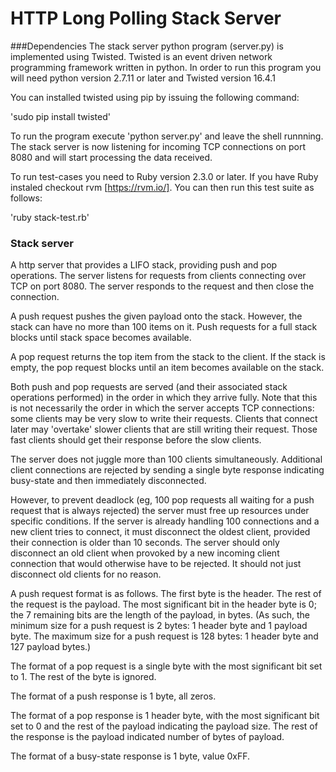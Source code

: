 # HTTP Long Polling Stack Server

###Dependencies
The stack server python program (server.py) is implemented using Twisted. Twisted is an event driven network programming framework written in python. In order to run this program you will need python version 2.7.11 or later and Twisted version 16.4.1

You can installed twisted using pip by issuing the following command:

'sudo pip install twisted'

To run the program execute 'python server.py' and leave the shell runnning. The stack server is now listening for incoming TCP connections on port 8080 and will start processing the data received.

To run test-cases you need to Ruby version 2.3.0 or later. If you have Ruby instaled checkout rvm [https://rvm.io/]. You can then run this test suite as follows:

'ruby stack-test.rb'

### Stack server
A http server that provides a LIFO stack, providing push and pop operations. The server listens for requests from clients connecting over TCP on port 8080. The server responds to the request and then close the connection.

A push request pushes the given payload onto the stack. However, the stack can have no more than 100 items on it. Push requests for a full stack blocks until stack space becomes available. 

A pop request returns the top item from the stack to the client. If the stack is empty, the pop request blocks until an item becomes available on the stack.

Both push and pop requests are served (and their associated stack operations performed) in the order in which they arrive fully. Note that this is not necessarily the order in which the server accepts TCP connections: some clients may be very slow to write their requests. Clients that connect later may 'overtake' slower clients that are still writing their request. Those fast clients should get their response before the slow clients.

The server does not juggle more than 100 clients simultaneously. Additional client connections are rejected by sending a single byte response indicating busy-state and then immediately disconnected. 

However, to prevent deadlock (eg, 100 pop requests all waiting for a push request that is always rejected) the server must free up resources under specific conditions. If the server is already handling 100 connections and a new client tries to connect, it must disconnect the oldest client, provided their connection is older than 10 seconds. The server should only disconnect an old client when provoked by a new incoming client connection that would otherwise have to be rejected. It should not just disconnect old clients for no reason.

A push request format is as follows. The first byte is the header. The rest of the request is the payload. The most significant bit in the header byte is 0; the 7 remaining bits are the length of the payload, in bytes. (As such, the minimum size for a push request is 2 bytes: 1 header byte and 1 payload byte. The maximum size for a push request is 128 bytes: 1 header byte and 127 payload bytes.)

The format of a pop request is a single byte with the most significant bit set to 1. The rest of the byte is ignored.

The format of a push response is 1 byte, all zeros.

The format of a pop response is 1 header byte, with the most significant bit set to 0 and the rest of the payload indicating the payload size. The rest of the response is the payload indicated number of bytes of payload.

The format of a busy-state response is 1 byte, value 0xFF.
